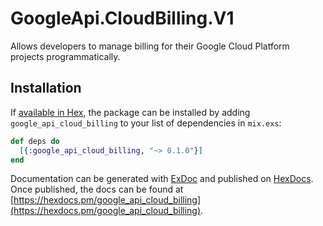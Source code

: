 # GoogleApi.CloudBilling.V1

Allows developers to manage billing for their Google Cloud Platform projects
programmatically.

## Installation

If [available in Hex](https://hex.pm/docs/publish), the package can be installed
by adding `google_api_cloud_billing` to your list of dependencies in `mix.exs`:

```elixir
def deps do
  [{:google_api_cloud_billing, "~> 0.1.0"}]
end
```

Documentation can be generated with [ExDoc](https://github.com/elixir-lang/ex_doc)
and published on [HexDocs](https://hexdocs.pm). Once published, the docs can
be found at [https://hexdocs.pm/google_api_cloud_billing](https://hexdocs.pm/google_api_cloud_billing).

